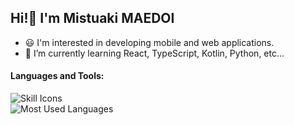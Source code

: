 ## Hi!👋 I'm Mistuaki MAEDOI
- 😃 I'm interested in developing mobile and web applications.
- 🌱 I’m currently learning React, TypeScript, Kotlin, Python, etc…

#### Languages and Tools:
![Skill Icons](https://skillicons.dev/icons?i=kotlin,react,typescript,python,html,css,js,nodejs,apple,)
<br>
![Most Used Languages](https://github-readme-stats.vercel.app/api/top-langs?username=mohachi8&show_icons=true&locale=en&layout=compact)

<!--
**mohachi8/mohachi8** is a ✨ _special_ ✨ repository because its `README.md` (this file) appears on your GitHub profile.

Here are some ideas to get you started:

- 🔭 I’m currently working on ...
- 🌱 I’m currently learning ...
- 👯 I’m looking to collaborate on ...
- 🤔 I’m looking for help with ...
- 💬 Ask me about ...
- 📫 How to reach me: ...
- 😄 Pronouns: ...
- ⚡ Fun fact: ...
-->
